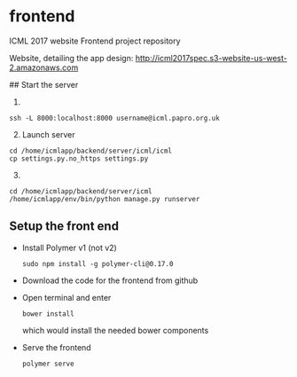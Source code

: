 # frontend
ICML 2017 website Frontend project repository

Website, detailing the app design:
http://icml2017spec.s3-website-us-west-2.amazonaws.com

## Start the server

1. 
```
ssh -L 8000:localhost:8000 username@icml.papro.org.uk
```
 
2. Launch server
```
cd /home/icmlapp/backend/server/icml/icml
cp settings.py.no_https settings.py
```
 
3. 
```
cd /home/icmlapp/backend/server/icml
/home/icmlapp/env/bin/python manage.py runserver
```

## Setup the front end
 
- Install Polymer v1 (not v2)

  ```
  sudo npm install -g polymer-cli@0.17.0
  ```
  
- Download the code for the frontend from github
- Open terminal and enter
    
    ```
    bower install
    ```
  which would install the needed bower components

- Serve the frontend 

  ```
  polymer serve
  ```
